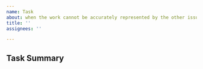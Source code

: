 ```yaml
---
name: Task
about: when the work cannot be accurately represented by the other issue types
title: ''
assignees: ''

---
```


## Task Summary



